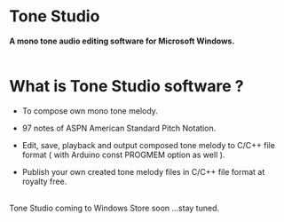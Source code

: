 # Tone Studio
**A mono tone audio editing software for Microsoft Windows.**
<br><br/>

# What is Tone Studio software ?
- To compose own mono tone melody.

- 97 notes of ASPN American Standard Pitch Notation.

- Edit, save, playback and output composed tone melody to C/C++ file format ( with Arduino const PROGMEM option as well ).

- Publish your own created tone melody files in C/C++ file format at royalty free.
<br><br/>

Tone Studio coming to Windows Store soon ...stay tuned.
<br><br/>

